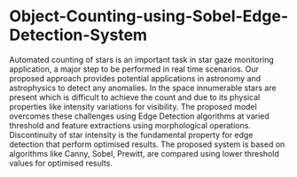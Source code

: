 # Object-Counting-using-Sobel-Edge-Detection-System

Automated counting of stars is an important task in star gaze monitoring application, a major step to be performed in real time scenarios. Our proposed approach provides potential applications in astronomy and astrophysics to detect any anomalies. In the space innumerable stars are present which is difficult to achieve the count and due to its physical properties like intensity variations for visibility. The proposed model overcomes these challenges using Edge Detection algorithms at varied threshold and feature extractions using morphological operations. Discontinuity of star intensity is the fundamental property for edge detection that perform optimised results. The proposed system is based on algorithms like Canny, Sobel, Prewitt, are compared using lower threshold values for optimised results.
